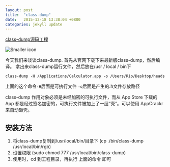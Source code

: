 ```yaml
---
layout: post
title:  "class-dump"
date:   2015-12-18 13:38:04 +0800
categories: jekyll update
---
```



[class-dump源码工程](http://stevenygard.com)


![Smaller icon](http://25.io/smaller/favicon.ico "Title here")


今天我们来谈谈class-dump.
首先从官网下载下来最新版class-dump，然后编译。
拿出来class-dump运行文件，然后放在/usr / local / bin下

`class-dump -H /Applications/Calculator.app -o /Users/Rio/Desktop/heads`

上面的这个命令`-H`后面是可执行文件  `-o`后面是产生的.h文件存放路径

class-dump 作用对象必须是未经加密的可执行文件，而从 App Store 下载的 App 都是经过签名加密的，可执行文件被加上了一层“壳”。可以使用 AppCrackr 来自动砸壳。


## 安装方法 

1. 将class-dump复制到/usr/local/bin/目录下 (cp ./bin/class-dump /usr/local/bin/rgb)
2. 设置权限 (sudo chmod 777 /usr/local/bin/class-dump)
3. 使用时，cd 到工程目录，再执行 上面的命令 即可